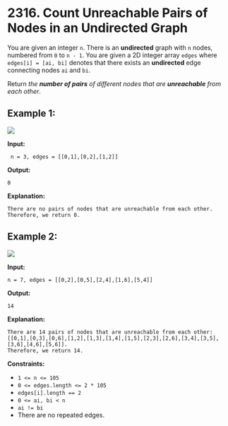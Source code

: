 # 2316. Count Unreachable Pairs of Nodes in an Undirected Graph

You are given an integer `n`. There is an **undirected** graph with `n` nodes, numbered from `0` to `n - 1`. You are given a 2D integer array `edges` where `edges[i] = [ai, bi]` denotes that there exists an **undirected** edge connecting nodes `ai` and `bi`.

Return _the **number of pairs** of different nodes that are **unreachable** from each other_.

## **Example 1:**

![](https://assets.leetcode.com/uploads/2022/05/05/tc-3.png)

**Input:**

     n = 3, edges = [[0,1],[0,2],[1,2]]
**Output:** 

    0
**Explanation:** 

    There are no pairs of nodes that are unreachable from each other. Therefore, we return 0.

## **Example 2:**

![](https://assets.leetcode.com/uploads/2022/05/05/tc-2.png)

**Input:** 

    n = 7, edges = [[0,2],[0,5],[2,4],[1,6],[5,4]]
**Output:** 

    14
**Explanation:** 

    There are 14 pairs of nodes that are unreachable from each other:
    [[0,1],[0,3],[0,6],[1,2],[1,3],[1,4],[1,5],[2,3],[2,6],[3,4],[3,5],[3,6],[4,6],[5,6]].
    Therefore, we return 14.

**Constraints:**

*   `1 <= n <= 105`
*   `0 <= edges.length <= 2 * 105`
*   `edges[i].length == 2`
*   `0 <= ai, bi < n`
*   `ai != bi`
*   There are no repeated edges.